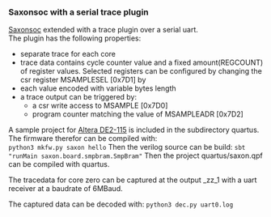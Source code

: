 ### Saxonsoc with a serial trace plugin

[Saxonsoc](https://github.com/SpinalHDL/SaxonSoc) extended with a trace plugin over
a serial uart.  
The plugin has the following properties:  

- separate trace for each core
- trace data contains cycle counter value and a fixed amount(REGCOUNT) of register values. Selected registers can be configured by changing the csr register MSAMPLESEL [0x7D1]
by  
- each value encoded with variable bytes length 
- a trace output can be triggered by:
  - a csr write access to MSAMPLE [0x7D0]
  - program counter matching the value of MSAMPLEADR [0x7D2]  

A sample project for [Altera DE2-115](https://www.terasic.com.tw/cgi-bin/page/archive.pl?Language=English&CategoryNo=139&No=502&PartNo=2) is included in the subdirectory quartus.  
The firmware therefor can be compiled with:  
`python3 mkfw.py saxon hello`
Then the verilog source can be build:
`sbt "runMain saxon.board.smpbram.SmpBram"`
Then the project quartus/saxon.qpf can be compiled with quartus.

The tracedata for core zero  can be captured at the output _zz_1
with a uart receiver at a baudrate of 6MBaud.

The captured data can be decoded with:
`python3 dec.py uart0.log`



